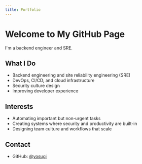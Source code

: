 ```yaml
---
title: Portfolio
---
```


# Welcome to My GitHub Page

I'm a backend engineer and SRE.

## What I Do

- Backend engineering and site reliability engineering (SRE)
- DevOps, CI/CD, and cloud infrastructure
- Security culture design
- Improving developer experience

## Interests

- Automating important but non-urgent tasks
- Creating systems where security and productivity are built-in
- Designing team culture and workflows that scale

## Contact

- GitHub: [@yosugi](https://github.com/yosugi)

